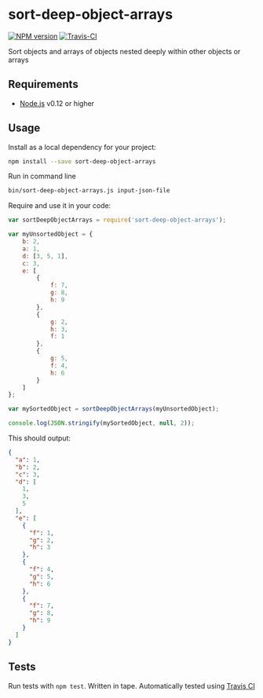 # sort-deep-object-arrays

[![NPM version](https://badge.fury.io/js/sort-deep-object-arrays.svg)](http://badge.fury.io/js/sort-deep-object-arrays) [![Travis-CI](https://travis-ci.org/aiham/sort-deep-object-arrays.svg?branch=master)](https://travis-ci.org/aiham/sort-deep-object-arrays)

Sort objects and arrays of objects nested deeply within other objects or arrays

## Requirements

- [Node.js](http://nodejs.org/) v0.12 or higher

## Usage

Install as a local dependency for your project:

```sh
npm install --save sort-deep-object-arrays
```

Run in command line

```sh
bin/sort-deep-object-arrays.js input-json-file
```

Require and use it in your code:

```js
var sortDeepObjectArrays = require('sort-deep-object-arrays');

var myUnsortedObject = {
    b: 2,
    a: 1,
    d: [3, 5, 1],
    c: 3,
    e: [
        {
            f: 7,
            g: 8,
            h: 9
        },
        {
            g: 2,
            h: 3,
            f: 1
        },
        {
            g: 5,
            f: 4,
            h: 6
        }
    ]
};

var mySortedObject = sortDeepObjectArrays(myUnsortedObject);

console.log(JSON.stringify(mySortedObject, null, 2));
```

This should output:

```json
{
  "a": 1,
  "b": 2,
  "c": 3,
  "d": [
    1,
    3,
    5
  ],
  "e": [
    {
      "f": 1,
      "g": 2,
      "h": 3
    },
    {
      "f": 4,
      "g": 5,
      "h": 6
    },
    {
      "f": 7,
      "g": 8,
      "h": 9
    }
  ]
}
```

## Tests

Run tests with `npm test`. Written in tape. Automatically tested using [Travis CI](https://travis-ci.org/aiham/sort-deep-object-arrays)
